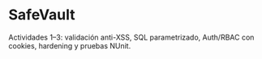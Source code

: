 # SafeVault
Actividades 1–3: validación anti-XSS, SQL parametrizado, Auth/RBAC con cookies, hardening y pruebas NUnit.
